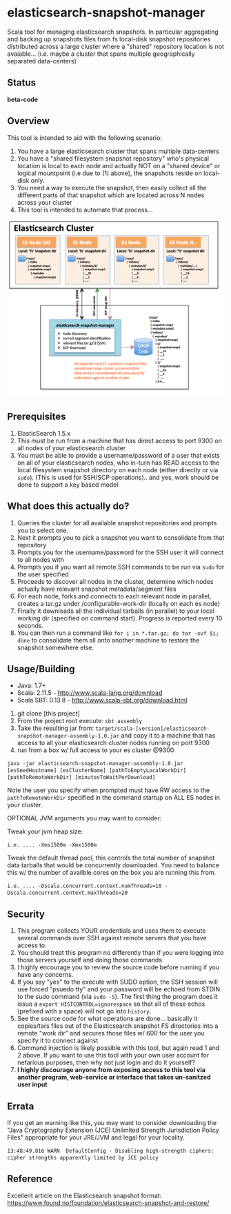 # elasticsearch-snapshot-manager
Scala tool for managing elasticsearch snapshots. In particular aggregating and backing up snapshots files from fs local-disk snapshot repositories distributed across a large cluster where a "shared" repository location is not avaiable... (i.e. maybe a cluster that spans multiple geographically separated data-centers)

## Status

**beta-code**

## Overview

This tool is intended to aid with the following scenario:

1. You have a large elasticsearch cluster that spans multiple data-centers
2. You have a "shared filesystem snapshot repository" who's physical location is local to each node and actually NOT on a "shared device" or logical mountpoint (i.e due to (1) above), the snapshots reside on local-disk only.
3. You need a way to execute the snapshot, then easily collect all the different parts of that snapshot which are located across N nodes across your cluster
4. This tool is intended to automate that process...

![Alt text](/diagram1.png "Diagram1")

## Prerequisites

1. ElasticSearch 1.5.x
2. This must be run from a machine that has direct access to port 9300 on all nodes of your elasticsearch cluster
3. You must be able to provide a username/password of a user that exists on all of your elasticsearch nodes, who in-turn has READ access to the local filesystem snapshot directory on each node (either directly or via `sudo`). (This is used for SSH/SCP operations).. and yes, work should be done to support a key based model

## What does this actually do?

1. Queries the cluster for all available snapshot repositories and prompts you to select one.
2. Next it prompts you to pick a snapshot you want to consolidate from that repository
3. Prompts you for the username/password for the SSH user it will connect to all nodes with
4. Prompts you if you want all remote SSH commands to be run via `sudo` for the user specified
5. Proceeds to discover all nodes in the cluster, determine which nodes actually have relevant snapshot metadata/segment files
6. For each node, forks and connects to each relevant node in parallel, creates a tar.gz under /configurable-work-dir (locally on each es node)
7. Finally it downloads all the individual tarballs (in parallel) to your local working dir (specified on command start). Progress is reported every 10 seconds.
8. You can then run a command like `for i in *.tar.gz; do tar -xvf $i; done` to consolidate them all onto another machine to restore the snapshot somewhere else.

## Usage/Building

* Java: 1.7+
* Scala: 2.11.5 - http://www.scala-lang.org/download
* Scala SBT: 0.13.8 - http://www.scala-sbt.org/download.html

1. git clone [this project]
2. From the project root execute: `sbt assembly`
3. Take the resulting jar from:   `target/scala-[version]/elasticsearch-snapshot-manager-assembly-1.0.jar` and copy it to a machine that has access to all your elasticsearch cluster nodes running on port 9300
4. run from a box w/ full access to your es cluster @9300
```
java -jar elasticsearch-snapshot-manager-assembly-1.0.jar [esSeedHostname] [esClusterName] [pathToEmptyLocalWorkDir] [pathToRemoteWorkDir] [minutesToWaitPerDownload]
```

Note the user you specify when prompted must have RW access to the `pathToRemoteWorkDir` specified in the command startup on ALL ES nodes in your cluster.

OPTIONAL JVM arguments you may want to consider:

Tweak your jvm heap size:
```
i.e. .... -Xms1500m -Xmx1500m
```

Tweak the default thread pool, this controls the total number of snapshot data tarballs
that would be concurrently downloaded. You need to balance this w/ the number of availble
cores on the box you are running this from.
```
i.e. .... -Dscala.concurrent.context.numThreads=10 -Dscala.concurrent.context.maxThreads=20
```
## Security

1. This program collects YOUR credentials and uses them to execute several commands over SSH against remote servers that you have access to.
2. You should treat this program no differently than if you were logging into those servers yourself and doing those commands
3. I highly encourage you to review the source code before running if you have any concerns.
4. If you say "yes" to the execute with SUDO option, the SSH session will use forced "psuedo tty" and your password will be echoed from STDIN to the sudo command (via `sudo -S`). The first thing the program does it issue a `export HISTCONTROL=ignorespace` so that all of these echos (prefixed with a space) will not go into `history`.
5. See the source code for what operations are done... basically it copies/tars files out of the Elasticsearch snapshot FS directories into a remote "work dir" and secures those files w/ 600 for the user you specify it to connect against
6. Command injection is likely possible with this tool, but again read 1 and 2 above. If you want to use this tool with your own user account for nefarious purposes, then why not just login and do it yourself?
7. **I highly discourage anyone from exposing access to this tool via another program, web-service or interface that takes un-sanitzed user input**

## Errata

If you get an warning like this, you may want to consider downloading the "Java Cryptography Extension (JCE) Unlimited Strength Jurisdiction Policy Files" appropriate for your JRE/JVM and legal for your locality.

```
13:48:49.816 WARN  DefaultConfig - Disabling high-strength ciphers: cipher strengths apparently limited by JCE policy
```

## Reference

Excellent article on the Elasticsearch snapshot format: https://www.found.no/foundation/elasticsearch-snapshot-and-restore/
